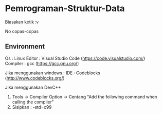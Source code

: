 # Pemrograman-Struktur-Data

Biasakan ketik :v

No copas-copas

## Environment
Os : Linux
Editor : Visual Studio Code (https://code.visualstudio.com/)
Compiler : gcc (https://gcc.gnu.org/)

Jika menggunakan windows :
IDE : Codeblocks (http://www.codeblocks.org/)

Jika menggunakan DevC++

1. Tools -> Compiler Option -> Centang "Add the following command when calling the compiler"
1. Sisipkan : -std=c99